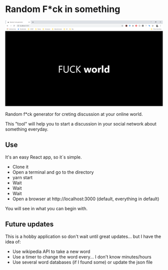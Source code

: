 # Random F*ck in something

![Example of running application](example.png)

Random f*ck generator for creting discussion at your online world.

This "tool" will help you to start a discussion in your social network about something everyday.

## Use

It's an easy React app, so it´s simple.

- Clone it
- Open a terminal and go to the directory
- yarn start
- Wait
- Wait
- Wait
- Open a browser at http://localhost:3000 (default, everything in default)

You will see in what you can begin with.

## Future updates

This is a hobby application so don't wait until great updates... but I have the idea of:

* Use wikipedia API to take a new word
* Use a timer to change the word every... I don't know minutes/hours
* Use several word databases (if I found some) or update the json file